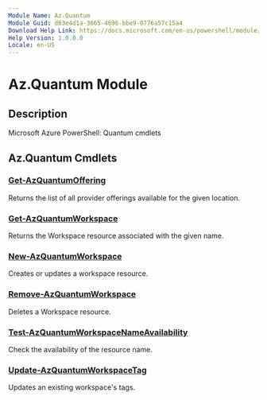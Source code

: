 ```yaml
---
Module Name: Az.Quantum
Module Guid: d63e4d1a-3665-4696-bbe9-0776a57c15a4
Download Help Link: https://docs.microsoft.com/en-us/powershell/module/az.quantum
Help Version: 1.0.0.0
Locale: en-US
---
```


# Az.Quantum Module
## Description
Microsoft Azure PowerShell: Quantum cmdlets

## Az.Quantum Cmdlets
### [Get-AzQuantumOffering](Get-AzQuantumOffering.md)
Returns the list of all provider offerings available for the given location.

### [Get-AzQuantumWorkspace](Get-AzQuantumWorkspace.md)
Returns the Workspace resource associated with the given name.

### [New-AzQuantumWorkspace](New-AzQuantumWorkspace.md)
Creates or updates a workspace resource.

### [Remove-AzQuantumWorkspace](Remove-AzQuantumWorkspace.md)
Deletes a Workspace resource.

### [Test-AzQuantumWorkspaceNameAvailability](Test-AzQuantumWorkspaceNameAvailability.md)
Check the availability of the resource name.

### [Update-AzQuantumWorkspaceTag](Update-AzQuantumWorkspaceTag.md)
Updates an existing workspace's tags.

